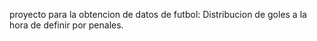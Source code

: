 proyecto para la obtencion de datos de futbol:
Distribucion de goles a la hora de definir por penales.
